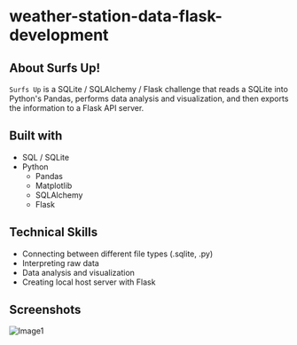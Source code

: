 # weather-station-data-flask-development
## About Surfs Up!

`Surfs Up` is a SQLite / SQLAlchemy / Flask challenge that reads a SQLite into Python's Pandas, performs data analysis and visualization, and then exports the information to a Flask API server.

## Built with
- SQL / SQLite
- Python
    - Pandas
    - Matplotlib
    - SQLAlchemy
    - Flask

## Technical Skills
- Connecting between different file types (.sqlite, .py)
- Interpreting raw data
- Data analysis and visualization
- Creating local host server with Flask

## Screenshots
![Image1](https://user-images.githubusercontent.com/74934154/144697209-5d3284bb-6f84-46be-8a55-06f4a797cebd.png)